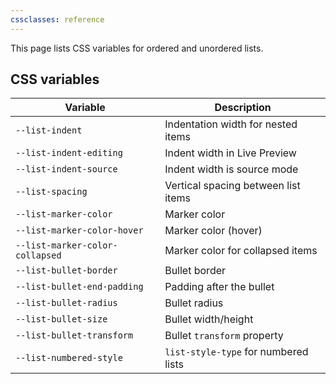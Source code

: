 ```yaml
---
cssclasses: reference
---
```

This page lists CSS variables for ordered and unordered lists.

## CSS variables

| Variable                        | Description                          |
| ------------------------------- | ------------------------------------ |
| `--list-indent`                 | Indentation width for nested items   |
| `--list-indent-editing`         | Indent width in Live Preview         |
| `--list-indent-source`          | Indent width is source mode          |
| `--list-spacing`                | Vertical spacing between list items  |
| `--list-marker-color`           | Marker color                         |
| `--list-marker-color-hover`     | Marker color (hover)                 |
| `--list-marker-color-collapsed` | Marker color for collapsed items     |
| `--list-bullet-border`          | Bullet border                        |
| `--list-bullet-end-padding`     | Padding after the bullet             |
| `--list-bullet-radius`          | Bullet radius                        |
| `--list-bullet-size`            | Bullet width/height                  |
| `--list-bullet-transform`       | Bullet `transform` property          |
| `--list-numbered-style`         | `list-style-type` for numbered lists |
